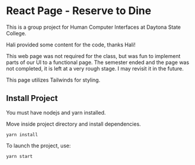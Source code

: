 # React Page - Reserve to Dine

This is a group project for Human Computer Interfaces at Daytona State College.

Hali provided some content for the code, thanks Hali!

This web page was not required for the class, but was fun to implement parts of our UI to a functional page. The semester ended and the page was not completed, it is left at a very rough stage. I may revisit it in the future.

This page utilizes Tailwinds for styling.

## Install Project

You must have nodejs and yarn installed.

Move inside project directory and install dependencies.

`yarn install`

To launch the project, use:

`yarn start`
